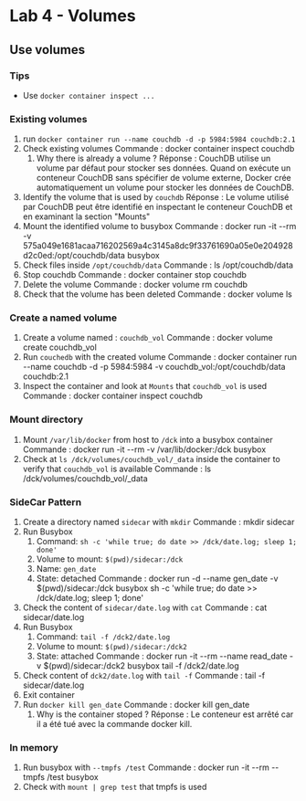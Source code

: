 # Lab 4 - Volumes

## Use volumes

### Tips

- Use `docker container inspect ...`

### Existing volumes

1. run `docker container run --name couchdb -d -p 5984:5984 couchdb:2.1`
2. Check existing volumes
Commande : docker container inspect couchdb
   1. Why there is already a volume ?
   Réponse : CouchDB utilise un volume par défaut pour stocker ses données. Quand on exécute un conteneur CouchDB sans spécifier de volume externe, Docker crée automatiquement un volume pour stocker les données de CouchDB.
3. Identify the volume that is used by `couchdb`
Réponse : Le volume utilisé par CouchDB peut être identifié en inspectant le conteneur CouchDB et en examinant la section "Mounts"
4. Mount the identified volume to busybox 
Commande : docker run -it --rm -v 575a049e1681acaa716202569a4c3145a8dc9f33761690a05e0e204928d2c0ed:/opt/couchdb/data busybox
5. Check files inside `/opt/couchdb/data`
Commande : ls /opt/couchdb/data
6. Stop couchdb
Commande : docker container stop couchdb
7. Delete the volume
Commande : docker volume rm couchdb 
8. Check that the volume has been deleted
Commande : docker volume ls
### Create a named volume

1. Create a volume named : `couchdb_vol`
Commande : docker volume create couchdb_vol
2. Run `couchedb` with the created volume 
Commande : docker container run --name couchdb -d -p 5984:5984 -v couchdb_vol:/opt/couchdb/data couchdb:2.1
3. Inspect the container and look at `Mounts` that `couchdb_vol` is used
Commande : docker container inspect couchdb
### Mount directory

1. Mount `/var/lib/docker` from host to `/dck` into a busybox container 
Commande : docker run -it --rm -v /var/lib/docker:/dck busybox
2. Check at `ls /dck/volumes/couchdb_vol/_data` inside the container to verify that `couchdb_vol` is available
Commande : ls /dck/volumes/couchdb_vol/_data
### SideCar Pattern

1. Create a directory named `sidecar` with `mkdir`
Commande : mkdir sidecar
2. Run Busybox
   1. Command: `sh -c 'while true; do date >> /dck/date.log; sleep 1; done'`
   2. Volume to mount: `$(pwd)/sidecar:/dck`
   3. Name: `gen_date`
   4. State: detached
Commande : docker run -d --name gen_date -v $(pwd)/sidecar:/dck busybox sh -c 'while true; do date >> /dck/date.log; sleep 1; done'
3. Check the content of `sidecar/date.log` with `cat`
Commande : cat sidecar/date.log
4. Run Busybox
   1. Command: `tail -f /dck2/date.log`
   2. Volume to mount: `$(pwd)/sidecar:/dck2`
   3. State: attached
Commande : docker run -it --rm --name read_date -v $(pwd)/sidecar:/dck2 busybox tail -f /dck2/date.log
5. Check content of `dck2/date.log` with `tail -f`
Commande : tail -f sidecar/date.log
6. Exit container
7. Run `docker kill gen_date`
Commande : docker kill gen_date
   1. Why is the container stoped ?
Réponse : Le conteneur est arrêté car il a été tué avec la commande docker kill.

### In memory 

1. Run busybox with `--tmpfs /test`
Commande : docker run -it --rm --tmpfs /test busybox
2. Check with `mount | grep test` that tmpfs is used 

